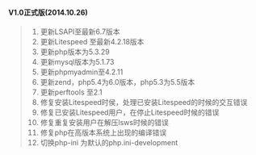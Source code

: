 #### V1.0正式版(2014.10.26)

> 1. 更新LSAPI至最新6.7版本
> 2. 更新Litespeed 至最新4.2.18版本
> 3. 更新php版本为5.3.29
> 4. 更新mysql版本为5.1.73
> 5. 更新phpmyadmin至4.2.11
> 6. 更新zend，php5.4为6.0版本，php5.3为5.5版本
> 7. 更新perftools 至2.1
> 8. 修复安装Litespeed时侯，处理已安装Litespeed的时候的交互错误
> 9. 修复已安装Litespeed用户，在停止Litespeed时候的错误
> 10. 修复重复安装用户在解压lsws时候的错误
> 11. 修复php在高版本系统上出现的编译错误
> 12. 切换php-ini 为默认的php.ini-development
